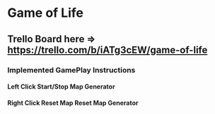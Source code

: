 # Game of Life

## Trello Board here => https://trello.com/b/iATg3cEW/game-of-life

### Implemented GamePlay Instructions
#### Left Click Start/Stop Map Generator
#### Right Click Reset Map Reset Map Generator
 
